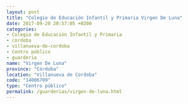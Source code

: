```yaml
---
layout: post
title: "Colegio de Educación Infantil y Primaria Virgen De Luna"
date: 2017-09-20 20:57:05 +0200
categories:
- Colegio de Educación Infantil y Primaria
- cordoba
- villanueva-de-cordoba
- Centro público
- guarderia
name: "Virgen De Luna"
province: "Córdoba"
location: "Villanueva de Cordoba"
code: "14006709"
type: "Centro público"
permalink: /guarderias/virgen-de-luna.html
---
```

